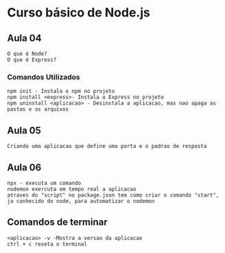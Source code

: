 # Curso básico de Node.js

## Aula 04
    O que é Node?
    O que é Express?

### Comandos Utilizados
    npm init - Instala o npm no projeto
    npm install <express>- Instala o Express no projeto
    npm uninstall <aplicacao> - Desinstala a aplicacao, mas nao apaga as pastas e os arquivos

## Aula 05
    Criando uma aplicacao que define uma porta e o padrao de resposta

## Aula 06
    npx - executa um comando
    nodemon exercuta em tempo real a aplicacao
    atraves do "script" no package.json tem como criar o comando "start", ja conhecido do node, para automatizar o nodemon


## Comandos de terminar
    <aplicacao> -v -Mostra a versao da aplicacao
    ctrl + c reseta o terminal